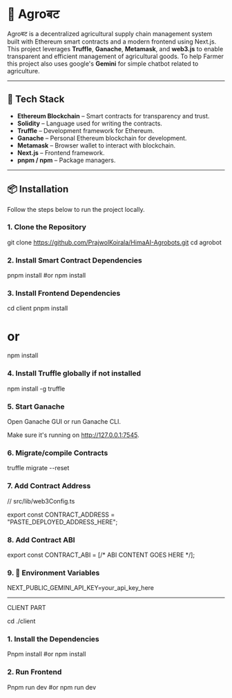 # 🌾 Agroबट

Agroबट is a decentralized agricultural supply chain management system built with Ethereum smart contracts and a modern frontend using Next.js. This project leverages **Truffle**, **Ganache**, **Metamask**, and **web3.js** to enable transparent and efficient management of agricultural goods. To help Farmer this project also uses google's **Gemini** for simple chatbot related to agriculture.

---

## 🚀 Tech Stack

- **Ethereum Blockchain** – Smart contracts for transparency and trust.
- **Solidity** – Language used for writing the contracts.
- **Truffle** – Development framework for Ethereum.
- **Ganache** – Personal Ethereum blockchain for development.
- **Metamask** – Browser wallet to interact with blockchain.
- **Next.js** – Frontend framework.
- **pnpm / npm** – Package managers.

---

## 📦 Installation

Follow the steps below to run the project locally.

### 1. Clone the Repository

git clone https://github.com/PrajwolKoirala/HimaAI-Agrobots.git
cd agrobot

### 2. Install Smart Contract Dependencies
pnpm install
#or
npm install


### 3. Install Frontend Dependencies
cd client
pnpm install
# or
npm install

### 4. Install Truffle globally if not installed
npm install -g truffle

### 5. Start Ganache
Open Ganache GUI or run Ganache CLI.

Make sure it's running on http://127.0.0.1:7545.

### 6. Migrate/compile Contracts
truffle migrate --reset


### 7. Add Contract Address

// src/lib/web3Config.ts

export const CONTRACT_ADDRESS = "PASTE_DEPLOYED_ADDRESS_HERE";


### 8. Add Contract ABI

export const CONTRACT_ABI = [/* ABI CONTENT GOES HERE */];


### 9. 🔐 Environment Variables

NEXT_PUBLIC_GEMINI_API_KEY=your_api_key_here

---
CLIENT PART

cd ./client

### 1. Install the Dependencies
Pnpm install
#or
npm install

### 2. Run Frontend
Pnpm run dev
#or
npm run dev


